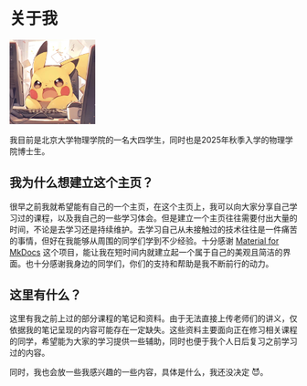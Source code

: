 # 关于我

<div align=left> <img src="../assets/img/pikachu.jpg" width=150> </div>

我目前是北京大学物理学院的一名大四学生，同时也是2025年秋季入学的物理学院博士生。 

## 我为什么想建立这个主页？

很早之前我就希望能有自己的一个主页，在这个主页上，我可以向大家分享自己学习过的课程，以及我自己的一些学习体会。但是建立一个主页往往需要付出大量的时间，不论是去学习还是持续维护。去学习自己从未接触过的技术往往是一件痛苦的事情，但好在我能够从周围的同学们学到不少经验。十分感谢 [Material for MkDocs](https://squidfunk.github.io/mkdocs-material/) 这个项目，能让我在短时间内就建立起一个属于自己的美观且简洁的界面。也十分感谢我身边的同学们，你们的支持和帮助是我不断前行的动力。

## 这里有什么？

这里有我之前上过的部分课程的笔记和资料。由于无法直接上传老师们的讲义，仅依据我的笔记呈现的内容可能存在一定缺失。这些资料主要面向正在修习相关课程的同学，希望能为大家的学习提供一些辅助，同时也便于我个人日后复习之前学习过的内容。

同时，我也会放一些我感兴趣的一些内容，具体是什么，我还没决定 😈。
